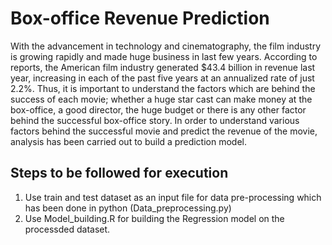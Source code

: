 # Box-office Revenue Prediction <br>
With the advancement in technology and cinematography, the film industry is growing rapidly and made huge business in last few years. According to reports, the American film industry generated $43.4 billion in revenue last year, increasing in each of the past five years at an annualized rate of just 2.2%. Thus, it is important to understand the factors which are behind the success of each movie; whether a huge star cast can make money at the box-office, a good director, the huge budget or there is any other factor behind the successful box-office story. In order to understand various factors behind the successful movie and predict the revenue of the movie, analysis has been carried out to build a prediction model. <br/>

## Steps to be followed for execution

1. Use train and test dataset as an input file for data pre-processing which has been done in python (Data_preprocessing.py)
2. Use Model_building.R for building the Regression model on the processded dataset. 
